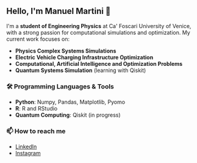 ## Hello, I'm Manuel Martini 👋

I'm a **student of Engineering Physics** at Ca' Foscari University of Venice, with a strong passion for computational simulations and optimization. My current work focuses on:

- **Physics Complex Systems Simulations**
- **Electric Vehicle Charging Infrastructure Optimization**
- **Computational, Artificial Intelligence and Optimization Problems**
- **Quantum Systems Simulation** (learning with Qiskit)

### 🛠️ Programming Languages & Tools
- **Python**: Numpy, Pandas, Matplotlib, Pyomo
- **R**: R and RStudio
- **Quantum Computing**: Qiskit (in progress)

### 📫 How to reach me
- [LinkedIn](https://www.linkedin.com/in/manuel-martini-a2800924a/)
- [Instagram](https://instagram.com/trappolita)

<!--
**manuelmarsh/manuelmarsh** is a ✨ _special_ ✨ repository because its `README.md` (this file) appears on your GitHub profile.

Here are some ideas to get you started:

- 🔭 I’m currently working on ...
- 🌱 I’m currently learning ...
- 👯 I’m looking to collaborate on ...
- 🤔 I’m looking for help with ...
- 💬 Ask me about ...
- 📫 How to reach me: ...
- 😄 Pronouns: ...
- ⚡ Fun fact: ...
-->
